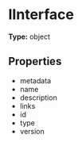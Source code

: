 # IInterface


**Type:** object

## Properties
* metadata
* name
* description
* links
* id
* type
* version
